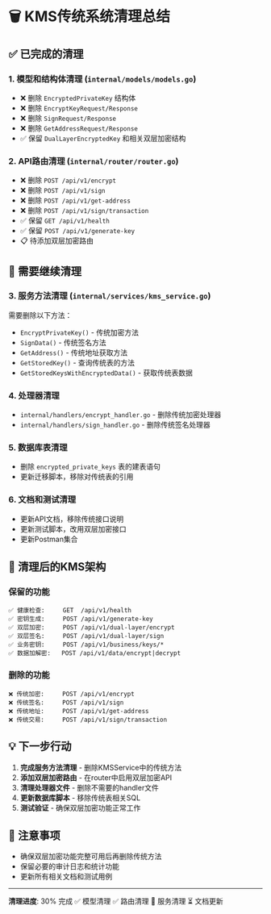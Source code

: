 # 🗑️ KMS传统系统清理总结

## ✅ 已完成的清理

### 1. **模型和结构体清理** (`internal/models/models.go`)
- ❌ 删除 `EncryptedPrivateKey` 结构体
- ❌ 删除 `EncryptKeyRequest/Response` 
- ❌ 删除 `SignRequest/Response`
- ❌ 删除 `GetAddressRequest/Response`
- ✅ 保留 `DualLayerEncryptedKey` 和相关双层加密结构

### 2. **API路由清理** (`internal/router/router.go`)
- ❌ 删除 `POST /api/v1/encrypt`
- ❌ 删除 `POST /api/v1/sign` 
- ❌ 删除 `POST /api/v1/get-address`
- ❌ 删除 `POST /api/v1/sign/transaction`
- ✅ 保留 `GET /api/v1/health`
- ✅ 保留 `POST /api/v1/generate-key`
- 📋 待添加双层加密路由

## 🚧 需要继续清理

### 3. **服务方法清理** (`internal/services/kms_service.go`)
需要删除以下方法：
- `EncryptPrivateKey()` - 传统加密方法
- `SignData()` - 传统签名方法  
- `GetAddress()` - 传统地址获取方法
- `GetStoredKey()` - 查询传统表的方法
- `GetStoredKeysWithEncryptedData()` - 获取传统表数据

### 4. **处理器清理**
- `internal/handlers/encrypt_handler.go` - 删除传统加密处理器
- `internal/handlers/sign_handler.go` - 删除传统签名处理器

### 5. **数据库表清理**
- 删除 `encrypted_private_keys` 表的建表语句
- 更新迁移脚本，移除对传统表的引用

### 6. **文档和测试清理**
- 更新API文档，移除传统接口说明
- 更新测试脚本，改用双层加密接口
- 更新Postman集合

## 🎯 清理后的KMS架构

### **保留的功能**
```
✅ 健康检查:     GET  /api/v1/health
✅ 密钥生成:     POST /api/v1/generate-key  
✅ 双层加密:     POST /api/v1/dual-layer/encrypt
✅ 双层签名:     POST /api/v1/dual-layer/sign
✅ 业务密钥:     POST /api/v1/business/keys/*
✅ 数据加解密:   POST /api/v1/data/encrypt|decrypt
```

### **删除的功能**
```
❌ 传统加密:     POST /api/v1/encrypt
❌ 传统签名:     POST /api/v1/sign
❌ 传统地址:     POST /api/v1/get-address
❌ 传统交易:     POST /api/v1/sign/transaction
```

## 💡 下一步行动

1. **完成服务方法清理** - 删除KMSService中的传统方法
2. **添加双层加密路由** - 在router中启用双层加密API
3. **清理处理器文件** - 删除不需要的handler文件
4. **更新数据库脚本** - 移除传统表相关SQL
5. **测试验证** - 确保双层加密功能正常工作

## 🚨 注意事项

- 确保双层加密功能完整可用后再删除传统方法
- 保留必要的审计日志和统计功能
- 更新所有相关文档和测试用例

---
**清理进度**: 30% 完成 ✅ 模型清理 ✅ 路由清理 🚧 服务清理 ⏳ 文档更新
